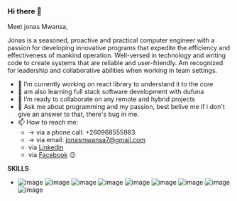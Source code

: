 ### Hi there 👋

Meet jonas Mwansa,

Jonas is a seasoned, proactive and practical computer engineer  with a passion for developing innovative programs that expedite the efficiency and effectiveness of mankind operation. Well-versed in technology and writing code to create systems that are reliable and user-friendly. Am recognized for leadership and collaborative abilities when working in team settings.

- 🔭 I’m currently working on react library to understand it to the core
- 🌱 am also learning full stack software development with dufuna
- 👯 I’m ready to collaborate on any remote and hybrid projects  
- 💬 Ask me about programming and my passion, best belive me if i don't give an answer to that, there's bug in me.
- 📫 How to reach me: 
    - -> via a phone call: +260968555983
    - -> via email: jonasmwansa7@gmail.com
    - via [Linkedin ](https://www.linkedin.com/in/jonas-mwansa-787259155/)
    - via [Facebook](https://web.facebook.com/jonas.mwansa.125) :wink:

**SKILLS**
-  ![image](https://user-images.githubusercontent.com/36500444/172068550-9fd1c99c-c505-4ba8-89da-b077457937c4.png) ![image](https://user-images.githubusercontent.com/36500444/172068571-4fb0009e-179e-4e5f-b467-3affde9936fe.png) ![image](https://user-images.githubusercontent.com/36500444/172068595-03c31f4e-0ede-40b8-b72d-a42a3aaed47e.png) ![image](https://user-images.githubusercontent.com/36500444/172068606-ade37560-11cb-4caf-8952-e234171ba9c4.png) ![image](https://user-images.githubusercontent.com/36500444/172068626-c49bc081-715a-4389-9867-c0d3d62bdf0c.png) ![image](https://user-images.githubusercontent.com/36500444/172068640-47f9981d-1bde-4d56-85b8-ca4f7a5b2d57.png) ![image](https://user-images.githubusercontent.com/36500444/172068651-18b40a70-0e5c-42ab-875f-af68ec4c4e37.png) ![image](https://user-images.githubusercontent.com/36500444/172068584-15ec47e1-041e-4a87-bbfd-dbaa5784166b.png) ![image](https://user-images.githubusercontent.com/36500444/172068710-042ebd6e-3bab-448e-af46-3230f301feae.png)




<!--
**jomlink/jomlink** is a ✨ _special_ ✨ repository because its `README.md` (this file) appears on your GitHub profile.

Here are some ideas to get you started:

- 🔭 I’m currently working on ...
- 🌱 I’m currently learning ...
- 👯 I’m looking to collaborate on ...
- 🤔 I’m looking for help with ...
- 💬 Ask me about ...
- 📫 How to reach me: ...
- 😄 Pronouns: ...
- ⚡ Fun fact: ...
-->

